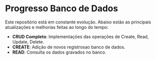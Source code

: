 # Progresso Banco de Dados

Este repositório está em constante evolução. Abaixo estão as principais atualizações e melhorias feitas ao longo do tempo:

- **CRUD Completo**: Implementações das operações de Create, Read, Update, Delete.
- **CREATE**: Adição de novos registrosao banco de dados.
- **READ**: Consulta os dados gravados no banco.
